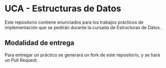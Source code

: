 # UCA - Estructuras de Datos

Este repositorio contiene enunciados para los trabajos prácticos de implementación que se pedirán durante la cursada de Estructuras de Datos.

## Modalidad de entrega

Para entregar un práctico se generará un fork de este repositorio, y se hará un Pull Request.

